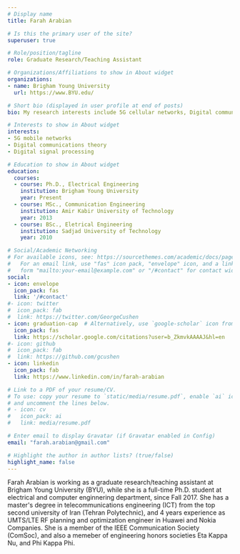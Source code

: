 ```yaml
---
# Display name
title: Farah Arabian

# Is this the primary user of the site?
superuser: true

# Role/position/tagline
role: Graduate Research/Teaching Assistant

# Organizations/Affiliations to show in About widget
organizations:
- name: Brigham Young University
  url: https://www.BYU.edu/

# Short bio (displayed in user profile at end of posts)
bio: My research interests include 5G cellular networks, Digital communication theory, and signal processing.

# Interests to show in About widget
interests:
- 5G mobile networks
- Digital communications theory
- Digital signal processing

# Education to show in About widget
education:
  courses:
  - course: Ph.D., Electrical Engineering
    institution: Brigham Young University
    year: Present
  - course: MSc., Communication Engineering
    institution: Amir Kabir University of Technology
    year: 2013
  - course: BSc., Eletrical Engineering
    institution: Sadjad University of Technology
    year: 2010

# Social/Academic Networking
# For available icons, see: https://sourcethemes.com/academic/docs/page-builder/#icons
#   For an email link, use "fas" icon pack, "envelope" icon, and a link in the
#   form "mailto:your-email@example.com" or "/#contact" for contact widget.
social:
- icon: envelope
  icon_pack: fas
  link: '/#contact'
#- icon: twitter
#  icon_pack: fab
#  link: https://twitter.com/GeorgeCushen
- icon: graduation-cap  # Alternatively, use `google-scholar` icon from `ai` icon pack
  icon_pack: fas
  link: https://scholar.google.com/citations?user=b_ZkmvkAAAAJ&hl=en
#- icon: github
#  icon_pack: fab
#  link: https://github.com/gcushen
- icon: linkedin
  icon_pack: fab
  link: https://www.linkedin.com/in/farah-arabian

# Link to a PDF of your resume/CV.
# To use: copy your resume to `static/media/resume.pdf`, enable `ai` icons in `params.toml`, 
# and uncomment the lines below.
# - icon: cv
#   icon_pack: ai
#   link: media/resume.pdf

# Enter email to display Gravatar (if Gravatar enabled in Config)
email: "farah.arabian@gmail.com"

# Highlight the author in author lists? (true/false)
highlight_name: false
---
```


Farah Arabian is working as a graduate research/teaching assistant at Brigham Young University (BYU), while she is a full-time Ph.D. student at electrical and computer enginnering department, since Fall 2017. She has a master's degree in telecommunications engineering (ICT) from the top second university of Iran (Tehran Polytechnic), and 4 years experience as UMTS/LTE RF planning and optimization engineer in Huawei and Nokia Companies. She is a member of the IEEE Communication Society (ComSoc), and also a memeber of engineering honors societies Eta Kappa Nu, and Phi Kappa Phi.  
